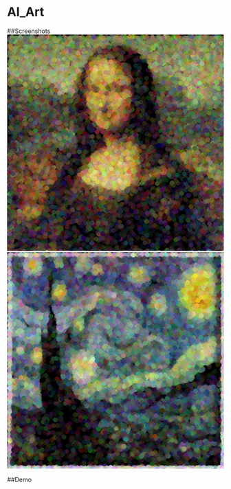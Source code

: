 # AI_Art


##Screenshots
![alt text](https://github.com/KelDakroury/AI_Art/blob/master/outputs/MonaLisa_circles.png)
![alt text](https://github.com/KelDakroury/AI_Art/blob/master/outputs/StarryNight_circles.png)

##Demo

